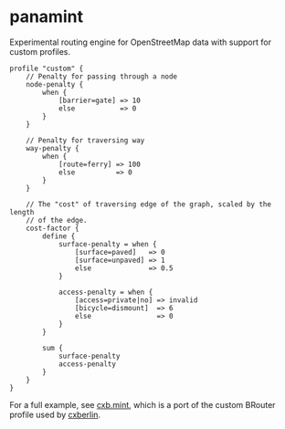 # panamint

Experimental routing engine for OpenStreetMap data with support for custom
profiles.

```
profile "custom" {
    // Penalty for passing through a node
    node-penalty {
        when {
            [barrier=gate] => 10
            else           => 0
        }
    }

    // Penalty for traversing way
    way-penalty {
        when {
            [route=ferry] => 100
            else          => 0
        }
    }

    // The "cost" of traversing edge of the graph, scaled by the length
    // of the edge.
    cost-factor {
        define {
            surface-penalty = when {
                [surface=paved]   => 0
                [surface=unpaved] => 1
                else              => 0.5
            }

            access-penalty = when {
                [access=private|no] => invalid
                [bicycle=dismount]  => 6
                else                => 0
            }
        }

        sum {
            surface-penalty
            access-penalty
        }
    }
}
```

For a full example, see [cxb.mint](./profiles/cxb.mint), which is a port of
the custom BRouter profile used by [cxberlin](https://routing.cxberlin.net/).
